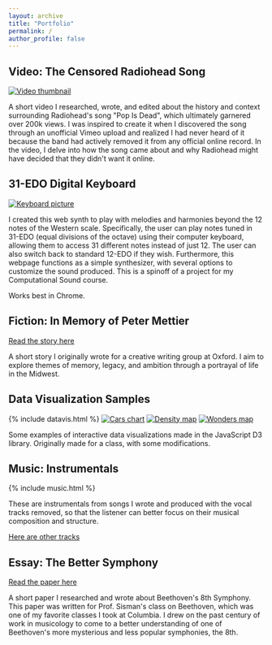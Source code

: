 ```yaml
---
layout: archive
title: "Portfolio"
permalink: /
author_profile: false
---
```


## Video: The Censored Radiohead Song
[![Video thumbnail](https://img.youtube.com/vi/gQxfdacPpgo/0.jpg)](https://www.youtube.com/watch?v=gQxfdacPpgo "Watch the video")

A short video I researched, wrote, and edited about the history and context surrounding Radiohead's song "Pop Is Dead", which ultimately garnered over 200k views. I was inspired to create it when I discovered the song through an unofficial Vimeo upload and realized I had never heard of it because the band had actively removed it from any official online record. In the video, I delve into how the song came about and why Radiohead might have decided that they didn't want it online.

## 31-EDO Digital Keyboard
[![Keyboard picture](https://williamyzhang.github.io/keyboard/31edo-keyboard.jpg)](https://williamyzhang.github.io/keyboard/ "Try out the keyboard")

I created this web synth to play with melodies and harmonies beyond the 12 notes of the Western scale. Specifically, the user can play notes tuned in 31-EDO (equal divisions of the octave) using their computer keyboard, allowing them to access 31 different notes instead of just 12. The user can also switch back to standard 12-EDO if they wish. Furthermore, this webpage functions as a simple synthesizer, with several options to customize the sound produced.
This is a spinoff of a project for my Computational Sound course.

Works best in Chrome.

## Fiction: In Memory of Peter Mettier
[Read the story here](https://williamyzhang.github.io/portfolio/files/in-memory-of-peter-mettier.pdf)

A short story I originally wrote for a creative writing group at Oxford. I aim to explore themes of memory, legacy, and ambition through a portrayal of life in the Midwest.

## Data Visualization Samples
{% include datavis.html %}
[![Cars chart](https://williamyzhang.github.io/images/datavis-preview.png)](https://williamyzhang.github.io/datavis/cars/ "Try out the chart")
[![Density map](https://williamyzhang.github.io/images/datavis-preview2.png)](https://williamyzhang.github.io/datavis/pop-density/ "Try out the map")
[![Wonders map](https://williamyzhang.github.io/images/datavis-preview3.png)](https://williamyzhang.github.io/datavis/wonders/ "Try out the map")

Some examples of interactive data visualizations made in the JavaScript D3 library. Originally made for a class, with some modifications.

## Music: Instrumentals
{% include music.html %}

These are instrumentals from songs I wrote and produced with the vocal tracks removed, so that the listener can better focus on their musical composition and structure.

[Here are other tracks](https://jupitergarage.bandcamp.com/album/instrumentals)

## Essay: The Better Symphony 

[Read the paper here](https://williamyzhang.github.io/portfolio/files/the-better-symphony-beethoven-paper.pdf)

A short paper I researched and wrote about Beethoven's 8th Symphony. This paper was written for Prof. Sisman's class on Beethoven, which was one of my favorite classes I took at Columbia. I drew on the past century of work in musicology to come to a better understanding of one of Beethoven's more mysterious and less popular symphonies, the 8th. 